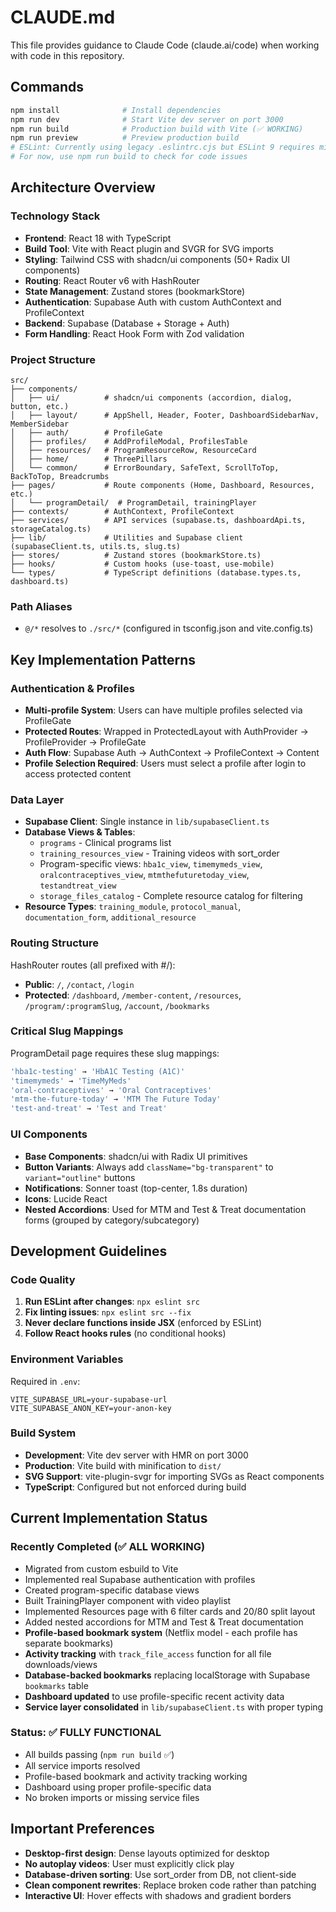 # CLAUDE.md

This file provides guidance to Claude Code (claude.ai/code) when working with code in this repository.

## Commands

```bash
npm install              # Install dependencies
npm run dev              # Start Vite dev server on port 3000
npm run build            # Production build with Vite (✅ WORKING)
npm run preview          # Preview production build
# ESLint: Currently using legacy .eslintrc.cjs but ESLint 9 requires migration
# For now, use npm run build to check for code issues
```

## Architecture Overview

### Technology Stack
- **Frontend**: React 18 with TypeScript
- **Build Tool**: Vite with React plugin and SVGR for SVG imports
- **Styling**: Tailwind CSS with shadcn/ui components (50+ Radix UI components)
- **Routing**: React Router v6 with HashRouter
- **State Management**: Zustand stores (bookmarkStore)
- **Authentication**: Supabase Auth with custom AuthContext and ProfileContext
- **Backend**: Supabase (Database + Storage + Auth)
- **Form Handling**: React Hook Form with Zod validation

### Project Structure
```
src/
├── components/
│   ├── ui/          # shadcn/ui components (accordion, dialog, button, etc.)
│   ├── layout/      # AppShell, Header, Footer, DashboardSidebarNav, MemberSidebar
│   ├── auth/        # ProfileGate
│   ├── profiles/    # AddProfileModal, ProfilesTable
│   ├── resources/   # ProgramResourceRow, ResourceCard
│   ├── home/        # ThreePillars
│   └── common/      # ErrorBoundary, SafeText, ScrollToTop, BackToTop, Breadcrumbs
├── pages/           # Route components (Home, Dashboard, Resources, etc.)
│   └── programDetail/  # ProgramDetail, trainingPlayer
├── contexts/        # AuthContext, ProfileContext
├── services/        # API services (supabase.ts, dashboardApi.ts, storageCatalog.ts)
├── lib/             # Utilities and Supabase client (supabaseClient.ts, utils.ts, slug.ts)
├── stores/          # Zustand stores (bookmarkStore.ts)
├── hooks/           # Custom hooks (use-toast, use-mobile)
└── types/           # TypeScript definitions (database.types.ts, dashboard.ts)
```

### Path Aliases
- `@/*` resolves to `./src/*` (configured in tsconfig.json and vite.config.ts)

## Key Implementation Patterns

### Authentication & Profiles
- **Multi-profile System**: Users can have multiple profiles selected via ProfileGate
- **Protected Routes**: Wrapped in ProtectedLayout with AuthProvider → ProfileProvider → ProfileGate
- **Auth Flow**: Supabase Auth → AuthContext → ProfileContext → Content
- **Profile Selection Required**: Users must select a profile after login to access protected content

### Data Layer
- **Supabase Client**: Single instance in `lib/supabaseClient.ts`
- **Database Views & Tables**:
  - `programs` - Clinical programs list
  - `training_resources_view` - Training videos with sort_order
  - Program-specific views: `hba1c_view`, `timemymeds_view`, `oralcontraceptives_view`, `mtmthefuturetoday_view`, `testandtreat_view`
  - `storage_files_catalog` - Complete resource catalog for filtering
- **Resource Types**: `training_module`, `protocol_manual`, `documentation_form`, `additional_resource`

### Routing Structure
HashRouter routes (all prefixed with #/):
- **Public**: `/`, `/contact`, `/login`
- **Protected**: `/dashboard`, `/member-content`, `/resources`, `/program/:programSlug`, `/account`, `/bookmarks`

### Critical Slug Mappings
ProgramDetail page requires these slug mappings:
```typescript
'hba1c-testing' → 'HbA1C Testing (A1C)'
'timemymeds' → 'TimeMyMeds'
'oral-contraceptives' → 'Oral Contraceptives'
'mtm-the-future-today' → 'MTM The Future Today'
'test-and-treat' → 'Test and Treat'
```

### UI Components
- **Base Components**: shadcn/ui with Radix UI primitives
- **Button Variants**: Always add `className="bg-transparent"` to `variant="outline"` buttons
- **Notifications**: Sonner toast (top-center, 1.8s duration)
- **Icons**: Lucide React
- **Nested Accordions**: Used for MTM and Test & Treat documentation forms (grouped by category/subcategory)

## Development Guidelines

### Code Quality
1. **Run ESLint after changes**: `npx eslint src`
2. **Fix linting issues**: `npx eslint src --fix`
3. **Never declare functions inside JSX** (enforced by ESLint)
4. **Follow React hooks rules** (no conditional hooks)

### Environment Variables
Required in `.env`:
```
VITE_SUPABASE_URL=your-supabase-url
VITE_SUPABASE_ANON_KEY=your-anon-key
```

### Build System
- **Development**: Vite dev server with HMR on port 3000
- **Production**: Vite build with minification to `dist/`
- **SVG Support**: vite-plugin-svgr for importing SVGs as React components
- **TypeScript**: Configured but not enforced during build

## Current Implementation Status

### Recently Completed (✅ ALL WORKING)
- Migrated from custom esbuild to Vite
- Implemented real Supabase authentication with profiles
- Created program-specific database views
- Built TrainingPlayer component with video playlist
- Implemented Resources page with 6 filter cards and 20/80 split layout
- Added nested accordions for MTM and Test & Treat documentation
- **Profile-based bookmark system** (Netflix model - each profile has separate bookmarks)
- **Activity tracking** with `track_file_access` function for all file downloads/views
- **Database-backed bookmarks** replacing localStorage with Supabase `bookmarks` table
- **Dashboard updated** to use profile-specific recent activity data
- **Service layer consolidated** in `lib/supabaseClient.ts` with proper typing

### Status: ✅ FULLY FUNCTIONAL
- All builds passing (`npm run build` ✅)
- All service imports resolved 
- Profile-based bookmark and activity tracking working
- Dashboard using proper profile-specific data
- No broken imports or missing service files

## Important Preferences
- **Desktop-first design**: Dense layouts optimized for desktop
- **No autoplay videos**: User must explicitly click play
- **Database-driven sorting**: Use sort_order from DB, not client-side
- **Clean component rewrites**: Replace broken code rather than patching
- **Interactive UI**: Hover effects with shadows and gradient borders
